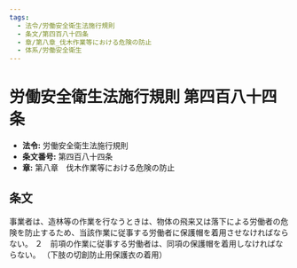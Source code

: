 ```yaml
---
tags:
  - 法令/労働安全衛生法施行規則
  - 条文/第四百八十四条
  - 章/第八章_伐木作業等における危険の防止
  - 体系/労働安全衛生
---
```

# 労働安全衛生法施行規則 第四百八十四条

- **法令:** 労働安全衛生法施行規則
- **条文番号:** 第四百八十四条
- **章:** 第八章　伐木作業等における危険の防止

## 条文
事業者は、造林等の作業を行なうときは、物体の飛来又は落下による労働者の危険を防止するため、当該作業に従事する労働者に保護帽を着用させなければならない。
２　前項の作業に従事する労働者は、同項の保護帽を着用しなければならない。
（下肢の切創防止用保護衣の着用）

